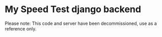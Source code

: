 # My Speed Test django backend

Please note: This code and server have been decommissioned, use as a reference only.
